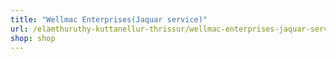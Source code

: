 ```yaml
---
title: "Wellmac Enterprises(Jaquar service)"
url: /elamthuruthy-kuttanellur-thrissur/wellmac-enterprises-jaquar-service/
shop: shop
---
```


